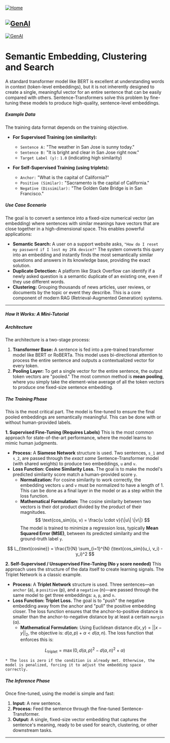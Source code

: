 [![Home](https://img.shields.io/badge/Home-Click%20Here-blue?style=flat&logo=homeadvisor&logoColor=white)](../../../)

## [![GenAI](https://img.shields.io/badge/GenAI-Selected_Topics_in_Generative_AI-green?style=for-the-badge&logo=github)](../../../main_page/GenAI)

[![GenAI](https://img.shields.io/badge/LLM_TASKs-Selected_LLM_TASKs-orange?style=for-the-badge&logo=github)](../LLM-Tasks)

# Semantic Embedding, Clustering and Search


A standard transformer model like BERT is excellent at understanding words in context (token-level embeddings), but it is not inherently designed to create a single, meaningful vector for an entire sentence that can be easily compared with others. Sentence-Transformers solve this problem by fine-tuning these models to produce high-quality, sentence-level embeddings.

##### **Example Data**
The training data format depends on the training objective.

* **For Supervised Training (on similarity):**
    * `Sentence A:` "The weather in San Jose is sunny today."
    * `Sentence B:` "It is bright and clear in San Jose right now."
    * `Target Label (y):` `1.0` (indicating high similarity)

* **For Self-Supervised Training (using triplets):**
    * `Anchor:` "What is the capital of California?"
    * `Positive (Similar):` "Sacramento is the capital of California."
    * `Negative (Dissimilar):` "The Golden Gate Bridge is in San Francisco."

##### **Use Case Scenario**
The goal is to convert a sentence into a fixed-size numerical vector (an embedding) where sentences with similar meanings have vectors that are close together in a high-dimensional space. This enables powerful applications:

* **Semantic Search:** A user on a support website asks, `"How do I reset my password if I lost my 2FA device?"` The system converts this query into an embedding and instantly finds the most semantically similar questions and answers in its knowledge base, providing the exact solution.
* **Duplicate Detection:** A platform like Stack Overflow can identify if a newly asked question is a semantic duplicate of an existing one, even if they use different words.
* **Clustering:** Grouping thousands of news articles, user reviews, or documents by the topic or event they describe. This is a core component of modern RAG (Retrieval-Augmented Generation) systems.

---
##### **How It Works: A Mini-Tutorial**

##### **Architecture**
The architecture is a two-stage process:

1.  **Transformer Base:** A sentence is fed into a pre-trained transformer model like BERT or RoBERTa. This model uses bi-directional attention to process the entire sentence and outputs a contextualized vector for every token.
2.  **Pooling Layer:** To get a single vector for the entire sentence, the output token vectors are "pooled." The most common method is **mean pooling**, where you simply take the element-wise average of all the token vectors to produce one fixed-size sentence embedding.

##### **The Training Phase**
This is the most critical part. The model is fine-tuned to ensure the final pooled embeddings are semantically meaningful. This can be done with or without human-provided labels.

**1. Supervised Fine-Tuning (Requires Labels)**
This is the most common approach for state-of-the-art performance, where the model learns to mimic human judgments.

* **Process:** A **Siamese Network** structure is used. Two sentences, `s_1` and `s_2`, are passed through the *exact same* Sentence-Transformer model (with shared weights) to produce two embeddings, `u` and `v`.
* **Loss Function: Cosine Similarity Loss.** The goal is to make the model's predicted similarity score match a human-provided score `y`.
    * **Normalization:** For cosine similarity to work correctly, the embedding vectors `u` and `v` must be normalized to have a length of 1. This can be done as a final layer in the model or as a step within the loss function.
    * **Mathematical Formulation:** The cosine similarity between two vectors is their dot product divided by the product of their magnitudes.
$$
\text{cos_sim}(u, v) = \frac{u \cdot v}{\|u\| \|v\|}
$$
        The model is trained to minimize a regression loss, typically **Mean Squared Error (MSE)**, between its predicted similarity and the ground-truth label `y`.

$$
L_{\text{cosine}} = \frac{1}{N} \sum_{i=1}^{N} (\text{cos_sim}(u_i, v_i) - y_i)^2
$$

**2. Self-Supervised / Unsupervised Fine-Tuning (No `y` score needed)**
This approach uses the structure of the data itself to create learning signals. The Triplet Network is a classic example.

* **Process:** A **Triplet Network** structure is used. Three sentences—an `anchor` (a), a `positive` (p), and a `negative` (n)—are passed through the same model to get three embeddings: `a`, `p`, and `n`.
* **Loss Function: Triplet Loss.** The goal is to "push" the negative embedding away from the anchor and "pull" the positive embedding closer. The loss function ensures that the anchor-to-positive distance is smaller than the anchor-to-negative distance by at least a certain `margin` (α).
    * **Mathematical Formulation:** Using Euclidean distance $d(x, y) = ||x - y||_2$, the objective is: $d(a, p) + α < d(a, n)$. The loss function that enforces this is:

$$
L_{\text{triplet}} = \max(0, d(a, p)^2 - d(a, n)^2 + \alpha)
$$

    * The loss is zero if the condition is already met. Otherwise, the model is penalized, forcing it to adjust the embedding space correctly.

##### **The Inference Phase**
Once fine-tuned, using the model is simple and fast:
1.  **Input:** A new sentence.
2.  **Process:** Feed the sentence through the fine-tuned Sentence-Transformer.
3.  **Output:** A single, fixed-size vector embedding that captures the sentence's meaning, ready to be used for search, clustering, or other downstream tasks.
***
